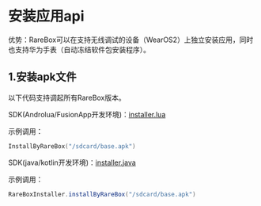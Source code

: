 # 安装应用api
优势：RareBox可以在支持无线调试的设备（WearOS2）上独立安装应用，同时也支持华为手表（自动冻结软件包安装程序）。

## 1.安装apk文件
以下代码支持调起所有RareBox版本。

SDK(Androlua/FusionApp开发环境)：[installer.lua](installer.lua)

示例调用：
```lua
InstallByRareBox("/sdcard/base.apk")
```

SDK(java/kotlin开发环境)：[installer.java](installer.java)

示例调用：
```java
RareBoxInstaller.installByRareBox("/sdcard/base.apk")
```
